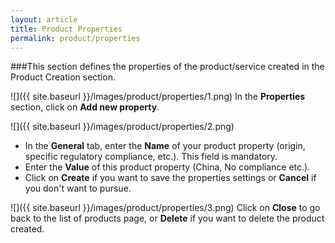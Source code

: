 ```yaml
---
layout: article
title: Product Properties 
permalink: product/properties
---
```

###This section defines the properties of the product/service created in the Product Creation section.

![]({{ site.baseurl }}/images/product/properties/1.png)
In the **Properties** section, click on **Add new property**.

![]({{ site.baseurl }}/images/product/properties/2.png)

* In the **General** tab, enter the **Name** of your product property (origin, specific regulatory compliance, etc.). This field is mandatory.
* Enter the **Value** of this product property (China, No compliance etc.).
* Click on **Create** if you want to save the properties settings or **Cancel** if you don't want to pursue.

![]({{ site.baseurl }}/images/product/properties/3.png)
Click on **Close** to go back to the list of products page, or **Delete** if you want to delete the product created.